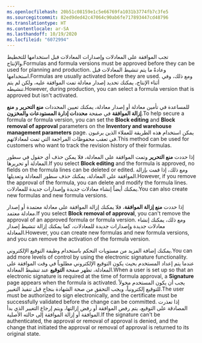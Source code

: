 ```yaml
---
ms.openlocfilehash: 20b51c08159e1c5e66769fa1031b3774fb7c3fe5
ms.sourcegitcommit: 82ed9ded42c47064c90ab6fe717893447cd48796
ms.translationtype: HT
ms.contentlocale: ar-SA
ms.lasthandoff: 10/19/2020
ms.locfileid: "6072994"
---
```

<span data-ttu-id="3a081-101">تجب الموافقة على المعادلات وإصدارات المعادلات قبل استخدامها للتخطيط والإنتاج.</span><span class="sxs-lookup"><span data-stu-id="3a081-101">Formulas and formula versions must be approved before they can be used for planning and production.</span></span> <span data-ttu-id="3a081-102">وعادةً ما يتم تنشيط المعادلات قبل استخدامها.</span><span class="sxs-lookup"><span data-stu-id="3a081-102">Formulas are usually activated before they are used.</span></span> <span data-ttu-id="3a081-103">ومع ذلك، وفي أثناء الإنتاج، يمكنك تحديد إصدار معادلة تمت الموافقة عليه، ولكن لم يتم تنشيطه.</span><span class="sxs-lookup"><span data-stu-id="3a081-103">However, during production, you can select a formula version that is approved but isn't activated.</span></span>

<span data-ttu-id="3a081-104">للمساعدة في تأمين معادلة أو إصدار معادلة، يمكنك تعيين المحددات **منع التحرير** و **منع إزالة الموافقة** في صفحة **محددات إدارة المستودعات والمخزون**.</span><span class="sxs-lookup"><span data-stu-id="3a081-104">To help secure a formula or formula version, you can set the **Block editing** and **Block removal of approval** parameters on the **Inventory and warehouse management parameters** page.</span></span> <span data-ttu-id="3a081-105">يمكن استخدام هذه الطريقة للعملاء الذين يرغبون في تعقب محفوظات المراجعة التي تمت لمعادلاتهم.</span><span class="sxs-lookup"><span data-stu-id="3a081-105">This method can be used for customers who want to track the revision history of their formulas.</span></span>

<span data-ttu-id="3a081-106">إذا حددت **منع التحرير** وتمت الموافقة على المعادلة، فلا يمكن حذف أي حقول في سطور المعادلة أو تحريرها.</span><span class="sxs-lookup"><span data-stu-id="3a081-106">If you select **Block editing** and the formula is approved, no fields on the formula lines can be deleted or edited.</span></span> <span data-ttu-id="3a081-107">ومع ذلك، إذا قمت بإزالة الموافقة على المعادلة، يمكنك حذف سطور المعادلة وتعديلها.</span><span class="sxs-lookup"><span data-stu-id="3a081-107">However, if you remove the approval of the formula, you can delete and modify the formula lines.</span></span> <span data-ttu-id="3a081-108">يمكنك أيضاً إنشاء معادلات جديدة وإصدارات جديدة للمعادلات.</span><span class="sxs-lookup"><span data-stu-id="3a081-108">You can also create new formulas and new formula versions.</span></span>

<span data-ttu-id="3a081-109">إذا حددت **منع إزالة الموافقة**، فلا يمكنك إزالة الموافقة على معادلة معتمدة أو إصدار معادلة معتمد.</span><span class="sxs-lookup"><span data-stu-id="3a081-109">If you select **Block removal of approval**, you can't remove the approval of an approved formula or formula version.</span></span> <span data-ttu-id="3a081-110">ومع ذلك، يمكنك إنشاء معادلات جديدة وإصدارات جديدة للمعادلات، كما يمكنك إزالة تنشيط إصدار المعادلة.</span><span class="sxs-lookup"><span data-stu-id="3a081-110">However, you can create new formulas and new formula versions, and you can remove the activation of the formula version.</span></span>

<span data-ttu-id="3a081-111">يمكنك إضافة المزيد من مستويات التحكم باستخدام وظيفة التوقيع الإلكتروني.</span><span class="sxs-lookup"><span data-stu-id="3a081-111">You can add more levels of control by using the electronic signature functionality.</span></span> <span data-ttu-id="3a081-112">عندما يتم إعداد المستخدم بحيث يكون التوقيع الإلكتروني مطلوباً في وقت الموافقة على المعادلة، تظهر صفحة **التوقيع** عند تنشيط المعادلة.</span><span class="sxs-lookup"><span data-stu-id="3a081-112">When a user is set up so that an electronic signature is required at the time of formula approval, a **Signature** page appears when the formula is activated.</span></span> <span data-ttu-id="3a081-113">يجب أن يكون المستخدم مخولاً للتوقيع إلكترونياً، ويجب التحقق من صحة الشهادة بنجاح قبل تنفيذ التغيير.</span><span class="sxs-lookup"><span data-stu-id="3a081-113">The user must be authorized to sign electronically, and the certificate must be successfully validated before the change can be committed.</span></span> <span data-ttu-id="3a081-114">إذا تعذرت المصادقة على التوقيع، يتم رفض الموافقة أو رفض إزالتها، ويتم إرجاع التغيير الذي بدأ الموافقة أو إزالة الموافقة إلى حالته الأصلية.</span><span class="sxs-lookup"><span data-stu-id="3a081-114">If the signature can't be authenticated, the approval or removal of approval is denied, and the change that initiated the approval or removal of approval is returned to its original state.</span></span>

